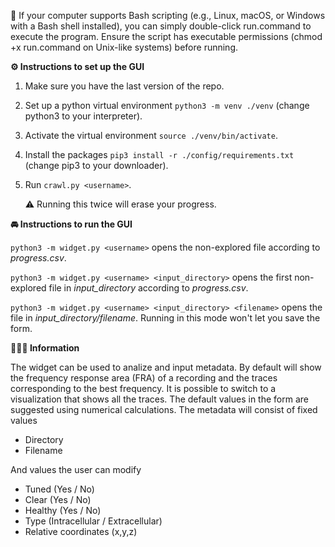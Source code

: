 🚀 If your computer supports Bash scripting (e.g., Linux, macOS, or Windows with a Bash shell installed), you can simply double-click run.command to execute the program. Ensure the script has executable permissions (chmod +x run.command on Unix-like systems) before running.

**⚙️ Instructions to set up the GUI**
1. Make sure you have the last version of the repo.
2. Set up a python virtual environment ```python3 -m venv ./venv``` (change python3 to your interpreter).
3. Activate the virtual environment ```source ./venv/bin/activate```.
4. Install the packages ```pip3 install -r ./config/requirements.txt``` (change pip3 to your downloader).
6. Run ```crawl.py <username>```.
   
   ⚠️ Running this twice will erase your progress.

**🚘 Instructions to run the GUI**

```python3 -m widget.py <username>``` opens the non-explored file according to *progress.csv*.

```python3 -m widget.py <username> <input_directory>``` opens the first non-explored file in *input_directory* according to *progress.csv*.

```python3 -m widget.py <username> <input_directory> <filename>``` opens the file in *input_directory/filename*. Running in this mode won't let you save the form.

**💁🏻‍♂️ Information**

The widget can be used to analize and input metadata. By default will show the frequency response area (FRA) of a recording and the traces corresponding
to the best frequency. It is possible to switch to a visualization that shows all the traces. The default values in the form are suggested using numerical calculations.
The metadata will consist of fixed values

 - Directory
 - Filename

And values the user can modify
 - Tuned (Yes / No)
 - Clear (Yes / No)
 - Healthy (Yes / No)
 - Type (Intracellular / Extracellular)
 - Relative coordinates (x,y,z)
